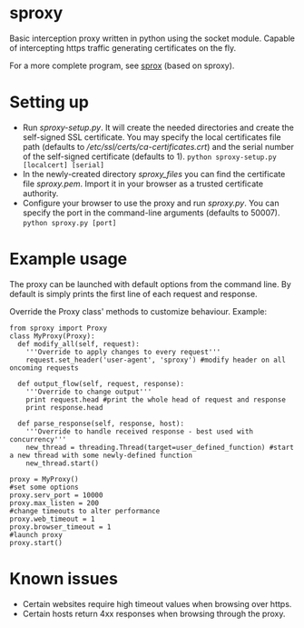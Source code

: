 sproxy
======

Basic interception proxy written in python using the socket module.
Capable of intercepting https traffic generating certificates on the fly.

For a more complete program, see [sprox](https://github.com/AdotDdot/sprox) (based on sproxy).

Setting up
==========
  * Run *sproxy-setup.py*. It will create the needed directories and create the self-signed SSL certificate. You may specify the local certificates file path (defaults to */etc/ssl/certs/ca-certificates.crt*) and the serial number of the self-signed certificate (defaults to 1).
  `python sproxy-setup.py [localcert] [serial]`
  * In the newly-created directory *sproxy_files* you can find the certificate file *sproxy.pem*. Import it in your browser as a trusted certificate authority.
  * Configure your browser to use the proxy and run *sproxy.py*. You can specify the port in the command-line arguments (defaults to 50007).
  `python sproxy.py [port]`

Example usage
=============
The proxy can be launched with default options from the command line. By default is simply prints the first line of each request and response.

Override the Proxy class' methods to customize behaviour. Example:

    from sproxy import Proxy
    class MyProxy(Proxy):
      def modify_all(self, request):
        '''Override to apply changes to every request'''
        request.set_header('user-agent', 'sproxy') #modify header on all oncoming requests
        
      def output_flow(self, request, response):
        '''Override to change output'''
        print request.head #print the whole head of request and response
        print response.head
        
      def parse_response(self, response, host):
        '''Override to handle received response - best used with concurrency'''
        new_thread = threading.Thread(target=user_defined_function) #start a new thread with some newly-defined function
        new_thread.start()
        
    proxy = MyProxy()
    #set some options
    proxy.serv_port = 10000
    proxy.max_listen = 200
    #change timeouts to alter performance
    proxy.web_timeout = 1
    proxy.browser_timeout = 1
    #launch proxy
    proxy.start()

Known issues
===========
* Certain websites require high timeout values when browsing over https.
* Certain hosts return 4xx responses when browsing through the proxy.


